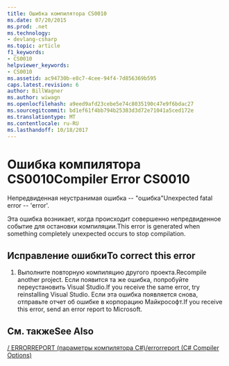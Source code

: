 ```yaml
---
title: Ошибка компилятора CS0010
ms.date: 07/20/2015
ms.prod: .net
ms.technology:
- devlang-csharp
ms.topic: article
f1_keywords:
- CS0010
helpviewer_keywords:
- CS0010
ms.assetid: ac94730b-e8c7-4cee-94f4-7d856369b595
caps.latest.revision: 6
author: BillWagner
ms.author: wiwagn
ms.openlocfilehash: a9eed9afd23cebe5e74c8035190c47e9f6bdac27
ms.sourcegitcommit: bd1ef61f4bb794b25383d3d72e71041a5ced172e
ms.translationtype: MT
ms.contentlocale: ru-RU
ms.lasthandoff: 10/18/2017
---
```

# <a name="compiler-error-cs0010"></a><span data-ttu-id="ed388-102">Ошибка компилятора CS0010</span><span class="sxs-lookup"><span data-stu-id="ed388-102">Compiler Error CS0010</span></span>
<span data-ttu-id="ed388-103">Непредвиденная неустранимая ошибка -- "ошибка"</span><span class="sxs-lookup"><span data-stu-id="ed388-103">Unexpected fatal error -- 'error'.</span></span>  
  
 <span data-ttu-id="ed388-104">Эта ошибка возникает, когда происходит совершенно непредвиденное событие для остановки компиляции.</span><span class="sxs-lookup"><span data-stu-id="ed388-104">This error is generated when something completely unexpected occurs to stop compilation.</span></span>  
  
## <a name="to-correct-this-error"></a><span data-ttu-id="ed388-105">Исправление ошибки</span><span class="sxs-lookup"><span data-stu-id="ed388-105">To correct this error</span></span>  
  
1.  <span data-ttu-id="ed388-106">Выполните повторную компиляцию другого проекта.</span><span class="sxs-lookup"><span data-stu-id="ed388-106">Recompile another project.</span></span> <span data-ttu-id="ed388-107">Если появится та же ошибка, попробуйте переустановить Visual Studio.</span><span class="sxs-lookup"><span data-stu-id="ed388-107">If you receive the same error, try reinstalling Visual Studio.</span></span> <span data-ttu-id="ed388-108">Если эта ошибка появляется снова, отправьте отчет об ошибке в корпорацию Майкрософт.</span><span class="sxs-lookup"><span data-stu-id="ed388-108">If you receive this error, send an error report to Microsoft.</span></span>  
  
## <a name="see-also"></a><span data-ttu-id="ed388-109">См. также</span><span class="sxs-lookup"><span data-stu-id="ed388-109">See Also</span></span>  
 [<span data-ttu-id="ed388-110">/ ERRORREPORT (параметры компилятора C#)</span><span class="sxs-lookup"><span data-stu-id="ed388-110">/errorreport (C# Compiler Options)</span></span>](../../csharp/language-reference/compiler-options/errorreport-compiler-option.md)
